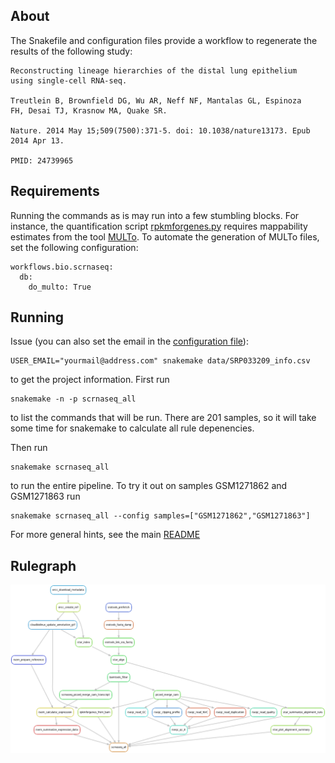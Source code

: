 ## About ##

The Snakefile and configuration files provide a workflow to regenerate the results of the following study:

	Reconstructing lineage hierarchies of the distal lung epithelium
	using single-cell RNA-seq.

	Treutlein B, Brownfield DG, Wu AR, Neff NF, Mantalas GL, Espinoza
	FH, Desai TJ, Krasnow MA, Quake SR.

	Nature. 2014 May 15;509(7500):371-5. doi: 10.1038/nature13173. Epub
	2014 Apr 13.

	PMID: 24739965

## Requirements ##

Running the commands as is may run into a few stumbling blocks. For
instance, the quantification script
[rpkmforgenes.py](http://sandberg.cmb.ki.se/media/data/rnaseq/instructions-rpkmforgenes.html)
requires mappability estimates from the tool
[MULTo](http://sandberg.cmb.ki.se/multo/). To automate the generation
of MULTo files, set the following configuration:

    workflows.bio.scrnaseq:
	  db:
	    do_multo: True



## Running ##

Issue (you can also set the email in the
[configuration file](smlconf.yaml)):

	USER_EMAIL="yourmail@address.com" snakemake data/SRP033209_info.csv

to get the project information. First run

	snakemake -n -p scrnaseq_all

to list the commands that will be run. There are 201 samples, so it
will take some time for snakemake to calculate all rule depenencies.

Then run

	snakemake scrnaseq_all

to run the entire pipeline. To try it out on samples GSM1271862 and
GSM1271863 run

	snakemake scrnaseq_all --config samples=["GSM1271862","GSM1271863"]

For more general hints, see the main [README](../README.md)

## Rulegraph ##

![Rulegraph](./scrnaseq_all_rulegraph.png)

